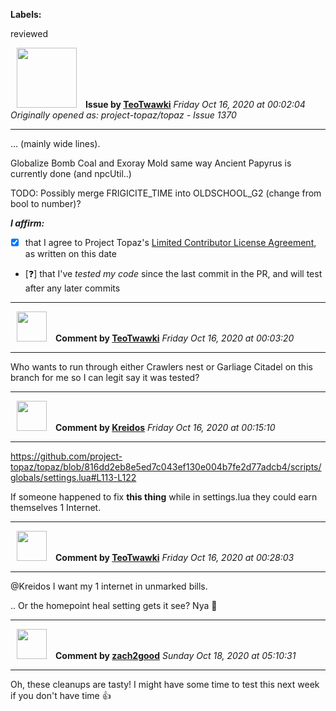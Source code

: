 **Labels:**

reviewed



<a href="https://github.com/TeoTwawki"><img src="https://avatars0.githubusercontent.com/u/6871475?v=4" width="96" height="96" hspace="10"></img></a> **Issue by [TeoTwawki](https://github.com/TeoTwawki)**
_Friday Oct 16, 2020 at 00:02:04_
_Originally opened as: project-topaz/topaz - Issue 1370_

----

… (mainly wide lines).

Globalize Bomb Coal and Exoray Mold same way Ancient Papyrus is currently done (and npcUtil..)

TODO: Possibly merge FRIGICITE_TIME into OLDSCHOOL_G2 (change from bool to number)?

<!-- place 'x' mark between square [] brackets to affirm: -->
**_I affirm:_**
- [x] that I agree to Project Topaz's [Limited Contributor License Agreement](http://project-topaz.com/blob/release/CONTRIBUTOR_AGREEMENT.md), as written on this date
- [:question:] that I've _tested my code_ since the last commit in the PR, and will test after any later commits




----
<a href="https://github.com/TeoTwawki"><img src="https://avatars0.githubusercontent.com/u/6871475?v=4" width="48" height="48" hspace="10"></img></a> **Comment by [TeoTwawki](https://github.com/TeoTwawki)**
_Friday Oct 16, 2020 at 00:03:20_

----

Who wants to run through either Crawlers nest or Garliage Citadel on this branch for me so I can legit say it was tested? 


----
<a href="https://github.com/Kreidos"><img src="https://avatars0.githubusercontent.com/u/12466395?v=4" width="48" height="48" hspace="10"></img></a> **Comment by [Kreidos](https://github.com/Kreidos)**
_Friday Oct 16, 2020 at 00:15:10_

----

https://github.com/project-topaz/topaz/blob/816dd2eb8e5ed7c043ef130e004b7fe2d77adcb4/scripts/globals/settings.lua#L113-L122

If someone happened to fix **this thing** while in settings.lua they could earn themselves 1 Internet.


----
<a href="https://github.com/TeoTwawki"><img src="https://avatars0.githubusercontent.com/u/6871475?v=4" width="48" height="48" hspace="10"></img></a> **Comment by [TeoTwawki](https://github.com/TeoTwawki)**
_Friday Oct 16, 2020 at 00:28:03_

----

@Kreidos I want my 1 internet in unmarked bills.

.. Or the homepoint heal setting gets it see? Nya :gun: 


----
<a href="https://github.com/zach2good"><img src="https://avatars3.githubusercontent.com/u/1389729?v=4" width="48" height="48" hspace="10"></img></a> **Comment by [zach2good](https://github.com/zach2good)**
_Sunday Oct 18, 2020 at 05:10:31_

----

Oh, these cleanups are tasty! I might have some time to test this next week if you don't have time 👍 
